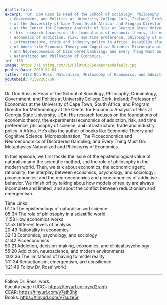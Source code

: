 ```yaml
---
draft: false
excerpt: "Dr. Don Ross is Head of the School of Sociology, Philosophy, Criminology,\
  \ Government, and Politics at University College Cork, Ireland; Professor of Economics\
  \ at the University of Cape Town, South Africa; and Program Director for Methodology\
  \ at the Center for Economic Analysis of Risk at Georgia State University, USA.\
  \  His research focuses on the foundations of economic theory, the experimental\
  \ economics of addiction, risk, and time preference, philosophy of science, and\
  \ infrastructure, trade and industry policy in Africa. He\u2019s also the author\
  \ of books like Economic Theory and Cognitive Science: Microexplanation; The Picoeconomics\
  \ and Neuroeconomics of Disordered Gambling; and Every Thing Must Go: Metaphysics\
  \ Naturalized and Philosophy of Economics.  "
id: '133'
image: https://i.ytimg.com/vi/P1l9V2Cc7SU/maxresdefault.jpg
publishDate: 2019-02-01
title: '#133 Don Ross: Naturalism, Philosophy of Economics, and Addiction'
youtubeid: P1l9V2Cc7SU
---
```

<div class="timelinks">

Dr. Don Ross is Head of the School of Sociology, Philosophy, Criminology, Government, and Politics at University College Cork, Ireland; Professor of Economics at the University of Cape Town, South Africa; and Program Director for Methodology at the Center for Economic Analysis of Risk at Georgia State University, USA.  His research focuses on the foundations of economic theory, the experimental economics of addiction, risk, and time preference, philosophy of science, and infrastructure, trade and industry policy in Africa. He’s also the author of books like Economic Theory and Cognitive Science: Microexplanation; The Picoeconomics and Neuroeconomics of Disordered Gambling; and Every Thing Must Go: Metaphysics Naturalized and Philosophy of Economics.  

In this episode, we first tackle the issue of the epistemological value of naturalism and the scientific method, and the role of philosophy in the modern world. Then, we talk about economics; the economic agent; rationality; the interplay between economics, psychology, and sociology; picoeconomics; and the neuroeconomics and picoeconomics of addictive behavior. We finish off by talking about how models of reality are always incomplete and limited, and about the conflict between reductionism and emergentism.

Time Links:  
<time>01:15</time> The epistemology of naturalism and science  
<time>05:34</time> The role of philosophy in a scientific world                            
<time>11:58</time> How economics works               
<time>17:53</time> Different levels of analysis            
<time>20:49</time> Rationality in economics       
<time>32:13</time> Economics, psychology, and sociology        
<time>41:42</time> Picoeconomics         
<time>50:21</time> Addiction, decision-making, economics, and clinical psychology      
<time>55:20</time> Addiction, neuroscience, and modern environments  
<time>1:02:36</time> The limitations of having to model reality  
<time>1:11:34</time> Reductionism, emergentism, and consilience  
<time>1:21:49</time> Follow Dr. Ross’ work!

---

Follow Dr. Ross’ work:  
Faculty page (UCC): https://tinyurl.com/ycd2ragh  
CEAR: https://tinyurl.com/y7ejh3hk  
Books: https://tinyurl.com/y7suze5r
</div>

